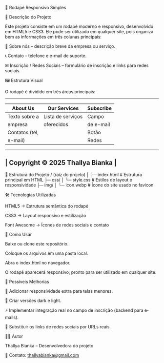 📑 Rodapé Responsivo Simples

📌 Descrição do Projeto

Este projeto consiste em um rodapé moderno e responsivo, desenvolvido em HTML5 e CSS3. Ele pode ser utilizado em qualquer site, pois organiza bem as informações em três colunas principais:

📖 Sobre nós – descrição breve da empresa ou serviço.

📞 Contato – telefone e e-mail de suporte.

✉ Inscrição / Redes Sociais – formulário de inscrição e links para redes sociais.

🖼 Estrutura Visual

O rodapé é dividido em três áreas principais:

 -----------------------------------------------------
| About Us           | Our Services       | Subscribe |
|--------------------|--------------------|-----------|
| Texto sobre a      | Lista de serviços  | Campo     |
| empresa            | oferecidos         | de e-mail |
| Contatos (tel,     |                    | Botão     |
| e-mail)            |                    | Redes     |
 -----------------------------------------------------
|            Copyright © 2025 Thallya Bianka          |
 -----------------------------------------------------

📂 Estrutura do Projeto
/ (raiz do projeto)
│
├─ index.html              # Estrutura principal em HTML
├─ css/
│   └─ style.css           # Estilos de layout e responsividade
├─ img/
│   └─ icon.webp           # Ícone do site usado no favicon

🛠 Tecnologias Utilizadas

HTML5 → Estrutura semântica do rodapé

CSS3 → Layout responsivo e estilização

Font Awesome → Ícones de redes sociais e contato

🚀 Como Usar

Baixe ou clone este repositório.

Coloque os arquivos em uma pasta local.

Abra o index.html no navegador.

O rodapé aparecerá responsivo, pronto para ser utilizado em qualquer site.

🌟 Possíveis Melhorias

📱 Adicionar responsividade extra para telas menores.

🎨 Criar versões dark e light.

⚡ Implementar integração real no campo de inscrição (backend para e-mails).

🔗 Substituir os links de redes sociais por URLs reais.

👩‍💻 Autor

Thallya Bianka – Desenvolvedora do projeto

📧 Contato: thallyabianka@gmail.com
